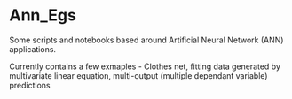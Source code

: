 # Ann_Egs

Some scripts and notebooks based around Artificial Neural Network (ANN) applications.

Currently contains a few exmaples - Clothes net, fitting data generated by multivariate linear equation, multi-output (multiple dependant variable) predictions


